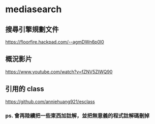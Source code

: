 # mediasearch

## 搜尋引擎規劃文件
https://floorfire.hackpad.com/--agmDWn6p0l0

## 概況影片
https://www.youtube.com/watch?v=fZNV5ZIWQ90

## 引用的 class
https://github.com/anniehuang921/esclass

### ps. 會再陸續把一些東西加註解，並把無意義的程式註解碼刪掉

